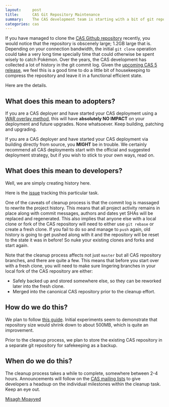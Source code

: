 ```yaml
---
layout:     post
title:      CAS Git Repository Maintenance
summary:    The CAS development team is starting with a bit of git repository housekeeping. Here is how and why.
categories: cas
---
```


If you have managed to clone the [CAS Github repository](https://github.com/apereo/cas) recently, you would notice that the repository is obscenely large; 1.2GB large that is. Depending on your connection bandwidth, the initial `git clone` operation could take a very long time specially time that could otherwise be spent wisely to catch Pokémon. Over the years, the CAS development has collected a lot of history in the git commit log. Given the [upcoming CAS 5 release](https://github.com/apereo/cas/milestones), we feel this is a good time to do a little bit of housekeeping to compress the repository and leave it in a functional efficient state.

Here are the details.

## What does this mean to adopters?

If you are a CAS deployer and have started your CAS deployment using a [WAR overlay method](https://apereo.github.io/cas/development/installation/Maven-Overlay-Installation.html), this will have **absolutely NO IMPACT** on your deployment and future upgrades. None whatsoever. Keep building, patching and upgrading.

If you are a CAS deployer and have started your CAS deployment via building directly from source, you **MIGHT** be in trouble. We certainly recommend all CAS deployments start with the official and suggested deployment strategy, but if you wish to stick to your own ways, read on.

## What does this mean to developers?

Well, we are simply creating history here.

Here is the [issue](https://github.com/apereo/cas/issues/1814) tracking this particular task.

One of the caveats of cleanup process is that the commit log is massaged to rewrite the project history. This means that all project activity remains in place along with commit messages, authors and dates yet SHAs will be replaced and regenerated. This also implies that anyone else with a local clone or fork of the CAS repository will need to either use `git rebase` or create a fresh clone. If you fail to do so and manage to `push` again, old history is going to get pushed along with it and the repository will be reset to the state it was in before! So nuke your existing clones and forks and start again.

Note that the cleanup process affects not just `master` but all CAS repository branches, and there are quite a few. This means that before you start over with a fresh clone, you will need to make sure lingering branches in your local fork of the CAS repository are either:

- Safely backed up and stored somewhere else, so they can be reworked later into the fresh clone.
- Merged into the canonical CAS repository prior to the cleanup effort.

## How do we do this?

We plan to follow [this guide](http://stevelorek.com/how-to-shrink-a-git-repository.html). Initial experiments seem to demonstrate that repository size would shrink down to about 500MB, which is quite an improvement.

Prior to the cleanup process, we plan to store the existing CAS repository in a separate git repository for safekeeping as a backup.

## When do we do this?

The cleanup process takes a while to complete, somewhere between 2-4 hours. Announcements will follow on the [CAS mailing lists](https://apereo.github.io/cas/Mailing-Lists.html) to give developers a headsup on the individual milestones within the cleanup task. Keep an eye out.


[Misagh Moayyed](https://twitter.com/misagh84)
